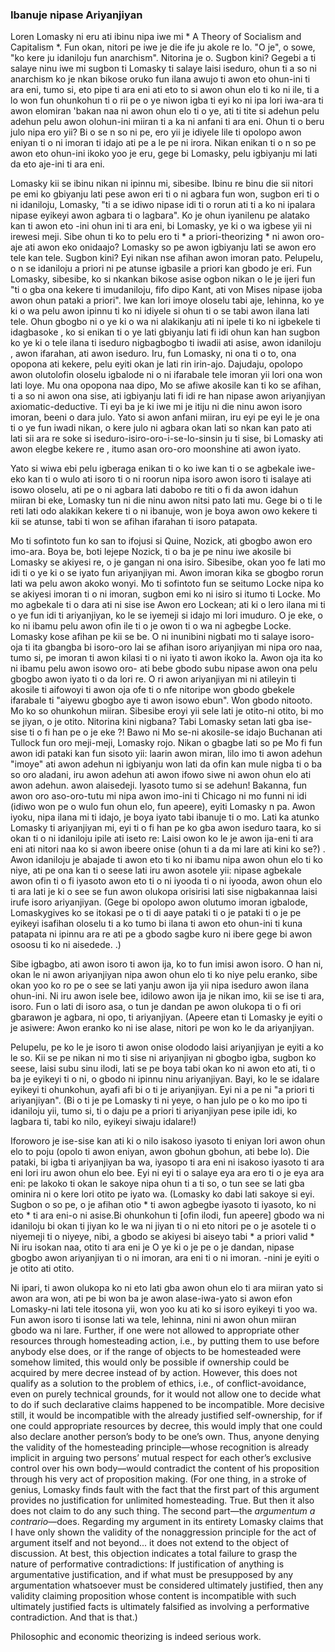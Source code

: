 ### Ibanuje nipase Ariyanjiyan

[^ 0]: Idahun si Loren Lomasky, "Awon ariyanjiyan lati Idi ariyanjiyan", * Liberty * (Osu Kesan 1989).

Loren Lomasky ni eru ati ibinu nipa iwe mi * A Theory of Socialism and Capitalism *. Fun okan, nitori pe iwe je die ife ju akole re lo. "O je", o sowe, "ko kere ju idaniloju fun anarchism". Nitorina je o. Sugbon kini? Gegebi a ti salaye ninu iwe mi sugbon ti Lomasky ti salaye laisi iseduro, ohun ti a so ni anarchism ko je nkan bikose oruko fun ilana awujo ti awon eto ohun-ini ti ara eni, tumo si, eto pipe ti ara eni ati eto to si awon ohun elo ti ko ni ile, ti a lo won fun ohunkohun ti o rii pe o ye niwon igba ti eyi ko ni ipa lori iwa-ara ti awon elomiran 'bakan naa ni awon ohun elo ti o ye, ati ti tite si adehun pelu adehun pelu awon olohun-ini miiran ti a ka ni anfani ti ara eni. Ohun ti o beru julo nipa ero yii? Bi o se n so ni pe, ero yii je idiyele lile ti opolopo awon eniyan ti o ni imoran ti idajo ati pe a le pe ni irora. Nikan enikan ti o n so pe awon  eto ohun-ini ikoko yoo je eru, gege bi Lomasky, pelu igbiyanju mi lati da eto aje-ini ti ara eni.

Lomasky kii se ibinu nikan ni ipinnu mi, sibesibe. Ibinu re binu die sii nitori pe emi ko gbiyanju lati pese awon eri ti o ni agbara fun won, sugbon eri ti o ni idaniloju, Lomasky, "ti a se idiwo nipase idi ti o rorun ati ti a ko ni ipalara nipase eyikeyi awon agbara ti o lagbara". Ko je ohun iyanilenu pe alatako kan ti awon eto -ini ohun ini ti ara eni, bi Lomasky, ye ki o wa igbese yii ni irewesi meji. Sibe ohun ti ko to pelu ero ti * a priori-theorizing * ni awon oro-aje ati awon eko onidaajo? Lomasky so pe awon igbiyanju lati se awon ero tele kan tele. Sugbon kini? Eyi nikan nse afihan awon imoran pato. Pelupelu, o n se idaniloju  a priori ni pe atunse igbasile a priori kan gbodo je eri. Fun Lomasky, sibesibe, ko si nkankan bikose asise ogbon  nikan o le je ijeri fun "ti o gba ona kekere ti imudaniloju, fifo dipo Kant, ati von Mises nipase ijoba awon ohun pataki a priori". Iwe kan lori imoye oloselu tabi aje, lehinna, ko ye ki o wa pelu awon ipinnu ti ko ni idiyele si ohun ti o se tabi awon ilana lati tele. Ohun gbogbo ni o ye ki o wa ni alakikanju ati ni ipele ti ko ni igbekele ti idagbasoke , ko si enikan ti o ye lati gbiyanju lati fi idi ohun kan han sugbon ko ye ki o tele ilana ti iseduro nigbagbogbo ti iwadii ati asise, awon idaniloju , awon ifarahan, ati awon iseduro. Iru, fun Lomasky, ni ona ti o to, ona opopona ati kekere, pelu eyiti okan je lati rin irin-ajo. Dajudaju, opolopo awon olutolofin oloselu igbalode ni o ni ifarabale tele imoran yii lori ona won lati loye. Mu ona opopona naa dipo, Mo se afiwe akosile kan ti ko se afihan, ti a so ni awon ona sise, ati igbiyanju lati fi idi re han nipase awon ariyanjiyan axiomatic-deductive. Ti eyi ba je ki iwe mi je itiju ni die ninu awon isoro imoran, beeni o dara julo. Yato si awon anfani miiran, iru eyi pe eyi le je ona ti o ye fun iwadi nikan, o kere julo ni agbara okan lati so nkan kan pato ati lati sii ara re soke si iseduro-isiro-oro-i-se-lo-sinsin ju ti sise, bi Lomasky ati awon elegbe kekere re , itumo asan oro-oro moonshine ati awon iyato.

Yato si wiwa ebi pelu igberaga enikan ti o ko iwe kan ti o se agbekale iwe-eko kan ti o wulo ati isoro ti o ni roorun nipa isoro awon isoro ti isalaye ati isowo oloselu, ati pe o ni agbara lati dabobo re titi o fi da awon idahun miiran bi eke, Lomasky tun ni die ninu awon nitsi pato lati mu. Gege bi o ti le reti lati odo alakikan kekere ti o ni ibanuje, won je boya awon owo kekere ti kii se atunse, tabi ti won se afihan ifarahan ti isoro patapata.

Mo ti sofintoto fun ko san to ifojusi si Quine, Nozick, ati gbogbo awon ero imo-ara. Boya be, boti lejepe Nozick, ti o ba je pe ninu iwe akosile bi Lomasky se akiyesi re, o je gangan ni ona isiro. Sibesibe, okan yoo fe lati mo idi ti o ye ki o se iyato fun ariyanjiyan mi. Awon imoran kika se gbogbo rorun lati wa pelu awon akoko wonyi. Mo ti sofintoto fun se seitumo Locke nipa ko se akiyesi imoran ti o ni imoran, sugbon emi ko ni isiro si itumo ti Locke. Mo mo agbekale ti o dara ati ni sise ise Awon ero Lockean; ati ki o lero ilana mi ti o ye fun idi ti ariyanjiyan, ko le se iyemeji si idajo mi lori imuduro. O je eke, o ko ni ibamu pelu awon ofin ile ti o je owon ti o wa ni agbegbe Locke. Lomasky kose afihan pe kii se be. O ni inunibini nigbati mo ti salaye isoro-oja ti ita gbangba bi isoro-oro lai se afihan isoro ariyanjiyan mi nipa oro naa, tumo si, pe imoran ti awon kilasi ti o ni iyato ti awon ikoko la. Awon oja ita ko ni ibamu pelu awon isowo oro- ati bebe gbodo subu nipase awon ona pelu gbogbo awon iyato ti o da lori re. O ri awon ariyanjiyan mi ni atileyin ti akosile ti aifowoyi ti awon oja ofe ti o nfe nitoripe won gbodo gbekele ifarabale ti "aiyewu gbogbo aye ti awon isowo ebun". Won gbodo nitooto. Mo ko so ohunkohun miiran. Sibesibe eroyi yii sele lati je otito-ni otito, bi mo se jiyan, o je otito. Nitorina kini nigbana? Tabi Lomasky setan lati gba ise-sise ti o fi han pe o je eke ?! Bawo ni Mo se-ni akosile-se idajo Buchanan ati Tullock fun oro meji-meji, Lomasky rojo. Nikan o gbagbe lati so pe Mo fi fun awon idi pataki kan fun sisoto yii: laarin awon miran, lilo imo ti awon adehun "imoye" ati awon adehun ni igbiyanju won lati da ofin kan mule nigba ti o ba so oro aladani, iru awon adehun ati awon ifowo siwe ni awon ohun elo ati awon adehun. awon alaisedeji. Iyasoto tumo si se adehun! Bakanna, fun awon oro aso-oro-tutu mi nipa awon imo-ini ti Chicago ni mo funni ni idi (idiwo won pe o wulo fun ohun elo, fun apeere), eyiti Lomasky n pa. Awon iyoku, nipa ilana mi ti idajo, je boya iyato tabi ibanuje ti o mo. Lati ka atunko Lomasky ti ariyanjiyan mi, eyi ti o fi han pe ko gba awon iseduro taara, ko si okan ti o ni idaniloju ipile ati iseto re: Laisi owon ko le je awon ija-eni ti ara eni ati nitori naa ko si awon ibeere onise (ohun ti a da mi lare ati kini ko se?) . Awon idaniloju je abajade ti awon eto ti ko ni ibamu nipa awon ohun elo ti ko niye, ati pe ona kan ti o seese lati iru awon asotele yii: nipase agbekale awon ofin ti o fi iyasoto awon eto ti o ni iyooda ti o ni iyooda, awon ohun elo ti ara lati je ki o see se fun awon olukopa orisirisi lati sise nigbakannaa laisi irufe isoro ariyanjiyan. (Gege bi opolopo awon olutumo imoran igbalode, Lomaskygives ko se itokasi pe o ti di aaye pataki ti o je pataki ti o je pe eyikeyi isafihan oloselu ti a ko tumo bi ilana ti awon eto ohun-ini ti kuna patapata ni ipinnu ara re ati pe a gbodo sagbe kuro ni ibere gege bi awon osoosu ti ko ni aisedede. .)

Sibe igbagbo, ati awon isoro ti awon ija, ko to fun imisi awon isoro. O han ni, okan le ni awon ariyanjiyan nipa awon ohun elo ti ko niye pelu eranko, sibe okan yoo ko ro pe o see se lati yanju awon ija yii nipa iseduro awon ilana ohun-ini. Ni iru awon isele bee, idilowo awon ija je nikan imo, kii se ise ti ara, isoro. Fun o lati di isoro asa, o tun je dandan pe awon olukopa ti o fi ori gbarawon je agbara, ni opo, ti ariyanjiyan. (Apeere etan ti Lomasky je eyiti o je asiwere: Awon eranko ko ni ise alase, nitori pe won ko le da ariyanjiyan.

Pelupelu, pe ko le je isoro ti awon onise olododo laisi ariyanjiyan je eyiti a ko le so. Kii se pe nikan ni mo ti sise ni ariyanjiyan ni gbogbo igba, sugbon ko seese, laisi subu sinu ilodi, lati se pe boya tabi okan ko ni awon eto ati, ti o ba je eyikeyi ti o ni, o gbodo ni ipinnu ninu ariyanjiyan. Bayi, ko le se idalare eyikeyi ti ohunkohun, ayafi afi bi o ti je ariyanjiyan. Eyi ni a pe ni "a priori ti ariyanjiyan". (Bi o ti je pe Lomasky ti ni yeye, o han julo pe o ko mo ipo ti idaniloju yii, tumo si, ti o daju pe a priori ti ariyanjiyan pese ipile idi, ko lagbara ti, tabi ko nilo, eyikeyi siwaju idalare!)

Iforoworo je ise-sise kan ati ki o nilo isakoso iyasoto ti eniyan lori awon ohun elo to poju (opolo ti awon eniyan, awon gbohun gbohun, ati bebe lo). Die pataki, bi igba ti ariyanjiyan ba wa, iyasopo ti ara eni ni isakoso iyasoto ti ara eni lori iru awon ohun elo bee. Eyi ni eyi ti o salaye eya ara ero ti o je eya ara eni: pe lakoko ti okan le sakoye nipa ohun ti a ti so, o tun see se lati gba ominira ni o kere lori otito pe iyato wa. (Lomasky ko dabi lati sakoye si eyi. Sugbon o so pe, o je afihan otio * ti awon agbegbe iyasoto ti iyasoto, ko ni eto * ti ara eni-o ni asise.Bi ohunkohun ti [ofin ilodi, fun apeere] gbodo wa ni idaniloju bi okan ti jiyan ko le wa ni jiyan ti o ni eto nitori pe o je asotele ti o niyemeji ti o niyeye, nibi, a gbodo se akiyesi bi aiseyo tabi * a priori valid * Ni iru isokan naa, otito ti ara eni je O ye ki o je pe o je dandan, nipase gbogbo awon ariyanjiyan ti o ni imoran, ara eni ti o ni imoran. -nini je eyiti o je otito ati otito.

Ni ipari, ti awon olukopa ko ni eto lati gba awon ohun elo ti ara miiran yato si awon ara won, ati pe bi won ba je awon alase-iwa-yato si awon efon Lomasky-ni lati tele itosona yii, won yoo ku ati ko si isoro eyikeyi ti yoo wa. Fun awon isoro ti isonse lati wa tele, lehinna, nini ni awon ohun miiran gbodo wa ni lare. Further, if one were not allowed to appropriate other resources through homesteading action, i.e., by putting them to use before anybody else does, or if the range of objects to be homesteaded were somehow limited, this would only be possible if ownership could be acquired by mere decree instead of by action. However, this does not qualify as a solution to the problem of ethics, i.e., of conflict-avoidance, even on purely technical grounds, for it would not allow one to decide what to do if such declarative claims happened to be incompatible. More decisive still, it would be incompatible with the already justified self-ownership, for if one could appropriate resources by decree, this would imply that one could also declare another person’s body to be one’s own. Thus, anyone denying the validity of the homesteading principle—whose recognition is already implicit in arguing two persons’ mutual respect for each other’s exclusive control over his own body—would contradict the content of his proposition through his very act of proposition making. (For one thing, in a stroke of genius, Lomasky finds fault with the fact that the first part of this argument provides no justification for unlimited homesteading. True. But then it also does not claim to do any such thing. The second part—the *argumentum a contrario*—does. Regarding my argument in its entirety Lomasky claims that I have only shown the validity of the nonaggression principle for the act of argument itself and not beyond... it does not extend to the object of discussion. At best, this objection indicates a total failure to grasp the nature of performative contradictions: If justification of anything is argumentative justification, and if what must be presupposed by any argumentation whatsoever must be considered ultimately justified, then any validity claiming proposition whose content is incompatible with such ultimately justified facts is ultimately falsified as involving a performative contradiction. And that is that.)

Philosophic and economic theorizing is indeed serious work.
